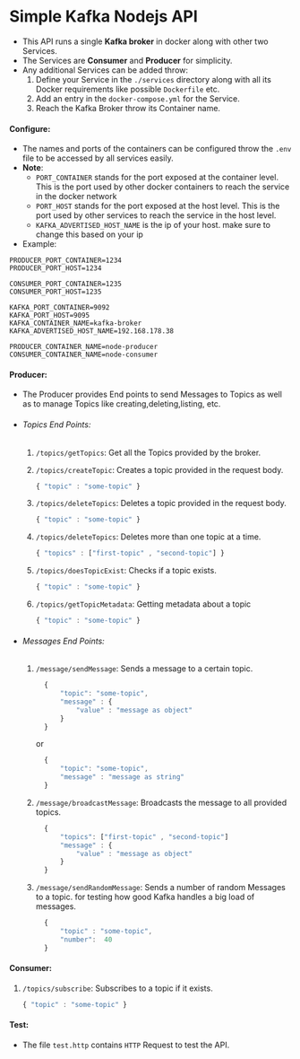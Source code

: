 # Simple Kafka Nodejs API

- This API runs a single **Kafka broker** in docker along with other two Services.
- The Services are **Consumer** and **Producer** for simplicity.
- Any additional Services can be added throw:
  1. Define your Service in the `./services` directory along with all its Docker requirements like possible `Dockerfile` etc.
  2. Add an entry in the `docker-compose.yml` for the Service.
  3. Reach the Kafka Broker throw its Container name.

#### Configure:

- The names and ports of the containers can be configured throw the `.env` file to be accessed by all services easily.
- **Note**:
  - `PORT_CONTAINER` stands for the port exposed at the container level. This is the port used by other docker containers to reach the service in the docker network
  - `PORT_HOST` stands for the port exposed at the host level. This is the port used by other services to reach the service in the host level.
  - `KAFKA_ADVERTISED_HOST_NAME` is the ip of your host. make sure to change this based on your ip
- Example:

```
PRODUCER_PORT_CONTAINER=1234
PRODUCER_PORT_HOST=1234

CONSUMER_PORT_CONTAINER=1235
CONSUMER_PORT_HOST=1235

KAFKA_PORT_CONTAINER=9092
KAFKA_PORT_HOST=9095
KAFKA_CONTAINER_NAME=kafka-broker
KAFKA_ADVERTISED_HOST_NAME=192.168.178.38

PRODUCER_CONTAINER_NAME=node-producer
CONSUMER_CONTAINER_NAME=node-consumer
```

#### Producer:

- The Producer provides End points to send Messages to Topics as well as to manage Topics like creating,deleting,listing, etc.

- ###### Topics End Points:

  1. `/topics/getTopics`: Get all the Topics provided by the broker.
  2. `/topics/createTopic`: Creates a topic provided in the request body.

     ```typescript
     { "topic" : "some-topic" }
     ```

  3. `/topics/deleteTopics`: Deletes a topic provided in the request body.

     ```typescript
     { "topic" : "some-topic" }
     ```

  4. `/topics/deleteTopics`: Deletes more than one topic at a time.
     ```typescript
     { "topics" : ["first-topic" , "second-topic"] }
     ```
  5. `/topics/doesTopicExist`: Checks if a topic exists.
     ```typescript
     { "topic" : "some-topic" }
     ```
  6. `/topics/getTopicMetadata`: Getting metadata about a topic
     ```typescript
     { "topic" : "some-topic" }
     ```

- ###### Messages End Points:

  1.  `/message/sendMessage`: Sends a message to a certain topic.
      ```typescript
        {
            "topic": "some-topic",
            "message" : {
                "value" : "message as object"
            }
        }
      ```
      or
      ```typescript
        {
            "topic": "some-topic",
            "message" : "message as string"
        }
      ```
  2.  `/message/broadcastMessage`: Broadcasts the message to all provided topics.
      ```typescript
        {
            "topics": ["first-topic" , "second-topic"]
            "message" : {
                "value" : "message as object"
            }
        }
      ```
  3.  `/message/sendRandomMessage`: Sends a number of random Messages to a topic. for testing how good Kafka handles a big load of messages.

      ```typescript
        {
            "topic" : "some-topic",
            "number":  40
        }
      ```

#### Consumer:

1. `/topics/subscribe`: Subscribes to a topic if it exists.
   ```typescript
   { "topic" : "some-topic" }
   ```

#### Test:

- The file `test.http` contains `HTTP` Request to test the API.
